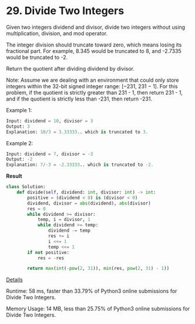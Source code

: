 # 29. Divide Two Integers

Given two integers dividend and divisor, divide two integers without using multiplication, division, and mod operator.

The integer division should truncate toward zero, which means losing its fractional part. For example, 8.345 would be truncated to 8, and -2.7335 would be truncated to -2.

Return the quotient after dividing dividend by divisor.

Note: Assume we are dealing with an environment that could only store integers within the 32-bit signed integer range: [−231, 231 − 1]. For this problem, if the quotient is strictly greater than 231 - 1, then return 231 - 1, and if the quotient is strictly less than -231, then return -231.

 

Example 1:

```python
Input: dividend = 10, divisor = 3
Output: 3
Explanation: 10/3 = 3.33333.. which is truncated to 3.
```
Example 2:

```python
Input: dividend = 7, divisor = -3
Output: -2
Explanation: 7/-3 = -2.33333.. which is truncated to -2.
```

**Result**

```python
class Solution:
    def divide(self, dividend: int, divisor: int) -> int:
        positive = (dividend < 0) is (divisor < 0)
        dividend, divisor = abs(dividend), abs(divisor)
        res = 0
        while dividend >= divisor:
            temp, i = divisor, 1
            while dividend >= temp:
                dividend -= temp
                res += i
                i <<= 1
                temp <<= 1
        if not positive:
            res = -res

        return max(int(-pow(2, 31)), min(res, pow(2, 31) - 1))
```



[Details ](https://leetcode.com/submissions/detail/731767245/)

Runtime: 58 ms, faster than 33.79% of Python3 online submissions for Divide Two Integers.

Memory Usage: 14 MB, less than 25.75% of Python3 online submissions for Divide Two Integers.
